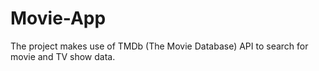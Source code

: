 # Movie-App
The project makes use of TMDb (The Movie Database) API to search for movie and TV show data.

